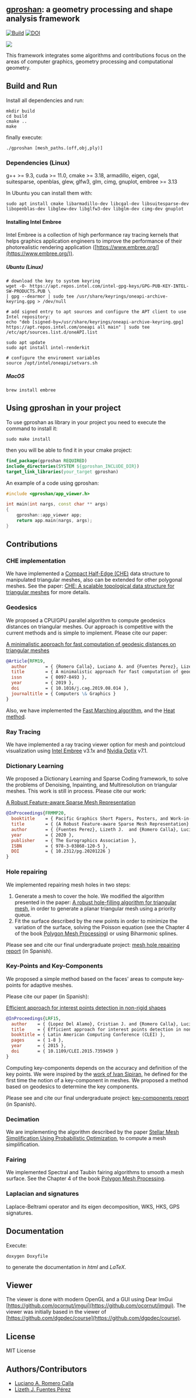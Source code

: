 ## [gproshan](https://github.com/larc/gproshan): a geometry processing and shape analysis framework

[![Build](https://github.com/larc/gproshan/actions/workflows/build.yml/badge.svg?branch=alpha)](https://github.com/larc/gproshan/actions/workflows/build.yml)
[![DOI](https://zenodo.org/badge/88686093.svg)](https://zenodo.org/badge/latestdoi/88686093)


![](https://raw.githubusercontent.com/larc/gproshan/master/gproshan.png)


This framework integrates some algorithms and contributions focus on the areas of computer graphics, geometry processing and computational geometry.


## Build and Run


Install all dependencies and run:

	mkdir build
	cd build
	cmake ..
	make

finally execute:

	./gproshan [mesh_paths.(off,obj,ply)]

### Dependencies (Linux)
g++ >= 9.3, cuda >= 11.0, cmake >= 3.18, armadillo, eigen, cgal, suitesparse, openblas, glew, glfw3, glm, cimg, gnuplot, embree >= 3.13

In Ubuntu you can install them with:

	sudo apt install cmake libarmadillo-dev libcgal-dev libsuitesparse-dev libopenblas-dev libglew-dev libglfw3-dev libglm-dev cimg-dev gnuplot

#### Installing Intel Embree

Intel Embree is a collection of high performance ray tracing kernels that helps graphics application engineers to improve the performance of their photorealistic rendering application ([https://www.embree.org/](https://www.embree.org/)).

##### Ubuntu (Linux)

	# download the key to system keyring
	wget -O- https://apt.repos.intel.com/intel-gpg-keys/GPG-PUB-KEY-INTEL-SW-PRODUCTS.PUB \
	| gpg --dearmor | sudo tee /usr/share/keyrings/oneapi-archive-keyring.gpg > /dev/null

	# add signed entry to apt sources and configure the APT client to use Intel repository:
	echo "deb [signed-by=/usr/share/keyrings/oneapi-archive-keyring.gpg] https://apt.repos.intel.com/oneapi all main" | sudo tee /etc/apt/sources.list.d/oneAPI.list

	sudo apt update
	sudo apt install intel-renderkit

	# configure the enviroment variables
	source /opt/intel/oneapi/setvars.sh

##### MacOS

	brew install embree


## Using gproshan in your project

To use gproshan as library in your project you need to execute the command to install it:

	sudo make install

then you will be able to find it in your cmake project:

```cmake
find_package(gproshan REQUIRED)
include_directories(SYSTEM ${gproshan_INCLUDE_DIR})
target_link_libraries(your_target gproshan)
```

An example of a code using gproshan:

```cpp
#include <gproshan/app_viewer.h>

int main(int nargs, const char ** args)
{
	gproshan::app_viewer app;
	return app.main(nargs, args);
}
```


## Contributions

### CHE implementation
We have implemented a [Compact Half-Edge (CHE)](http://citeseerx.ist.psu.edu/viewdoc/summary?doi=10.1.1.523.7580) data structure to manipulated triangular meshes, also can be extended for other polygonal meshes. See the paper: [CHE: A scalable topological data structure for triangular meshes](http://citeseerx.ist.psu.edu/viewdoc/summary?doi=10.1.1.523.7580) for more details.

### Geodesics
We proposed a CPU/GPU parallel algorithm to compute geodesics distances on triangular meshes. Our approach is competitive with the current methods and is simple to implement. Please cite our paper:

[A minimalistic approach for fast computation of geodesic distances on triangular meshes](https://doi.org/10.1016/j.cag.2019.08.014)

```bibtex
@Article{RFM19,
  author       = { {Romero Calla}, Luciano A. and {Fuentes Perez}, Lizeth J. and Montenegro, Anselmo A. },
  title        = { A minimalistic approach for fast computation of geodesic distances on triangular meshes },
  issn         = { 0097-8493 },
  year         = { 2019 },
  doi          = { 10.1016/j.cag.2019.08.014 },
  journaltitle = { Computers \& Graphics }
}
```

Also, we have implemented the [Fast Marching algorithm](), and the [Heat method](https://www.cs.cmu.edu/~kmcrane/Projects/HeatMethod/index.html).

### Ray Tracing
We have implemented a ray tracing viewer option for mesh and pointcloud visualization using [Intel Embree](https://www.embree.org/) v3.1x and [Nvidia Optix](https://developer.nvidia.com/optix) v7.1.

### Dictionary Learning
We proposed a Dictionary Learning and Sparse Coding framework, to solve the problems of Denoising, Inpainting, and Multiresolution on triangular meshes. This work is still in process. Please cite our work:

[A Robust Feature-aware Sparse Mesh Representation](https://diglib.eg.org/handle/10.2312/pg20201226)

```bibtex
@InProceedings{FRMMP20,
  booktitle    = { Pacific Graphics Short Papers, Posters, and Work-in-Progress Papers},
  title        = { {A Robust Feature-aware Sparse Mesh Representation} },
  author       = { {Fuentes Perez}, Lizeth J.  and {Romero Calla}, Luciano A. and Montenegro, Anselmo A. and Mura, Claudio and Pajarola, Renato },
  year         = { 2020 },
  publisher    = { The Eurographics Association },
  ISBN         = { 978-3-03868-120-5 },
  DOI          = { 10.2312/pg.20201226 }
}
```

### Hole repairing
We implemented repairing mesh holes in two steps:

1. Generate a mesh to cover the hole. We modified the algorithm presented in the paper: [A robust hole-filling algorithm for triangular mesh](https://doi.org/10.1007/s00371-007-0167-y), in order to
generate a planar triangular mesh using a priority queue.
2. Fit the surface described by the new points in order to minimize the variation of the surface, solving the Poisson equation (see the Chapter 4 of the book [Polygon Mesh Processing](http://www.pmp-book.org/)) or using Biharmonic splines.

Please see and cite our final undergraduate project: [mesh hole repairing report](http://repositorio.unsa.edu.pe/handle/UNSA/2576) (in Spanish).

### Key-Points and Key-Components

We proposed a simple method based on the faces' areas to compute key-points for adaptive meshes.

Please cite our paper (in Spanish):

[Efficient approach for interest points detection in non-rigid shapes](https://doi.org/10.1109/CLEI.2015.7359459)

```bibtex
@InProceedings{LRF15,
  author    = { {Lopez Del Alamo}, Cristian J. and {Romero Calla}, Luciano A. and {Fuentes Perez}, Lizeth J. },
  title     = { Efficient approach for interest points detection in non-rigid shapes },
  booktitle = { Latin American Computing Conference (CLEI) },
  pages     = { 1-8 },
  year      = { 2015 },
  doi       = { 10.1109/CLEI.2015.7359459 }
}
```

Computing key-components depends on the accuracy and definition of the key points. We were inspired by the [work of Ivan Sipiran](https://www.researchgate.net/publication/262350194_Key-component_detection_on_3D_meshes_using_local_features), he defined for the first time the notion of a key-component in meshes. We proposed a method based on geodesics to determine the key components.

Please see and cite our final undergraduate project: [key-components report](http://repositorio.unsa.edu.pe/handle/UNSA/2575) (in Spanish).

### Decimation
We are implementing the algorithm described by the paper [Stellar Mesh Simplification Using Probabilistic Optimization](https://doi.org/10.1111/j.1467-8659.2004.00811.x), to compute a mesh simplification.

### Fairing
We implemented Spectral and Taubin fairing algorithms to smooth a mesh surface. See the Chapter 4 of the book [Polygon Mesh Processing](http://www.pmp-book.org/).

### Laplacian and signatures
Laplace-Beltrami operator and its eigen decomposition, WKS, HKS, GPS signatures.


## Documentation
Execute:

	doxygen Doxyfile

to generate the documentation in *html* and *LaTeX*.


## Viewer
The viewer is done with modern OpenGL and a GUI using Dear ImGui [https://github.com/ocornut/imgui](https://github.com/ocornut/imgui). The viewer was initially based in the viewer of [https://github.com/dgpdec/course](https://github.com/dgpdec/course).


## License

MIT License


## Authors/Contributors
- [Luciano A. Romero Calla](https://github.com/larc)
- [Lizeth J. Fuentes Pérez](https://github.com/lizonly)
